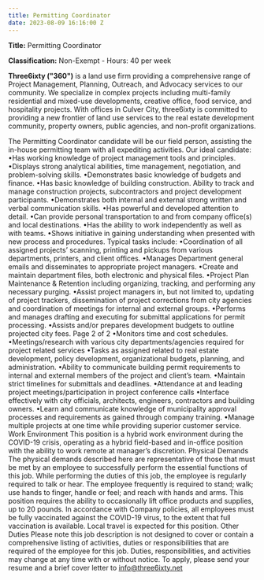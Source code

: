 ```yaml
---
title: Permitting Coordinator
date: 2023-08-09 16:16:00 Z
---
```



**Title:**  Permitting Coordinator

**Classification:** Non-Exempt - Hours: 40 per week

**Three6ixty ("360")** is a land use firm providing a comprehensive range of Project Management, Planning, Outreach, and Advocacy services to our community. We specialize in complex projects including multi-family residential and mixed-use developments, creative office, food service, and hospitality projects. With offices in Culver City, three6ixty is committed to providing a new frontier of land use services to the real estate development community, property owners, public agencies, and non-profit organizations.

The Permitting Coordinator candidate will be our field person, assisting the in-house permitting team with all expediting activities.
Our ideal candidate:
•Has working knowledge of project management tools and principles.
•Displays strong analytical abilities, time management, negotiation, and problem-solving skills.
•Demonstrates basic knowledge of budgets and finance.
•Has basic knowledge of building construction. Ability to track and manage construction projects, subcontractors and project development participants.
•Demonstrates both internal and external strong written and verbal communication skills.
•Has powerful and developed attention to detail.
•Can provide personal transportation to and from company office(s) and local destinations.
•Has the ability to work independently as well as with teams.
•Shows initiative in gaining understanding when presented with new process and procedures.
Typical tasks include:
•Coordination of all assigned projects’ scanning, printing and pickups from various departments, printers, and client offices.
•Manages Department general emails and disseminates to appropriate project managers.
•Create and maintain department files, both electronic and physical files.
•Project Plan Maintenance & Retention including organizing, tracking, and performing any necessary purging.
•Assist project managers in, but not limited to, updating of project trackers, dissemination of project corrections from city agencies and coordination of meetings for internal and external groups.
•Performs and manages drafting and executing for submittal applications for permit processing.
•Assists and/or prepares development budgets to outline projected city fees.
Page 2 of 2
•Monitors time and cost schedules.
•Meetings/research with various city departments/agencies required for project related services
•Tasks as assigned related to real estate development, policy development, organizational budgets, planning, and administration.
•Ability to communicate building permit requirements to internal and external members of the project and client’s team.
•Maintain strict timelines for submittals and deadlines.
•Attendance at and leading project meetings/participation in project conference calls
•Interface effectively with city officials, architects, engineers, contractors and building owners.
•Learn and communicate knowledge of municipality approval processes and requirements as gained through company training.
•Manage multiple projects at one time while providing superior customer service.
Work Environment This position is a hybrid work environment during the COVID-19 crisis, operating as a hybrid field-based and in-office position with the ability to work remote at manager’s discretion.
Physical Demands The physical demands described here are representative of those that must be met by an employee to successfully perform the essential functions of this job.
While performing the duties of this job, the employee is regularly required to talk or hear. The employee frequently is required to stand; walk; use hands to finger, handle or feel; and reach with hands and arms.
This position requires the ability to occasionally lift office products and supplies, up to 20 pounds.
In accordance with Company policies, all employees must be fully vaccinated against the COVID-19 virus, to the extent that full vaccination is available.
Local travel is expected for this position.
Other Duties Please note this job description is not designed to cover or contain a comprehensive listing of activities, duties or responsibilities that are required of the employee for this job. Duties, responsibilities, and activities may change at any time with or without notice. To apply, please send your resume and a brief cover letter to info@three6ixty.net